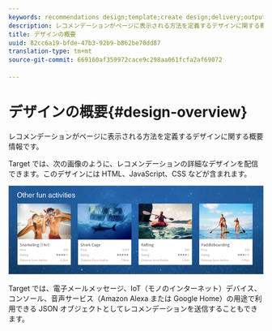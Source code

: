 ```yaml
---
keywords: recommendations design;template;create design;delivery;output
description: レコメンデーションがページに表示される方法を定義するデザインに関する概要情報です。
title: デザインの概要
uuid: 82cc6a19-bfde-47b3-92b9-b862be70dd87
translation-type: tm+mt
source-git-commit: 669160af359972cace9c298aa061fcfa2af69072

---
```



# デザインの概要{#design-overview}

レコメンデーションがページに表示される方法を定義するデザインに関する概要情報です。

Target では、次の画像のように、レコメンデーションの詳細なデザインを配信できます。このデザインには HTML、JavaScript、CSS などが含まれます。

![](assets/velocity_example.png)

Target では、電子メールメッセージ、IoT（モノのインターネット）デバイス、コンソール、音声サービス（Amazon Alexa または Google Home）の用途で利用できる JSON オブジェクトとしてレコメンデーションを送信することもできます。